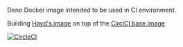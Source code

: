 

Deno Docker image intended to be used in CI environment.

Building [Hayd's image](https://github.com/hayd/deno-docker) on top of the [CirclCI base image](https://github.com/CircleCI-Public/cimg-base) 

[![CircleCI](https://circleci.com/github/ryanpedersen42/deno-base-image.svg?style=svg)](https://app.circleci.com/pipelines/github/ryanpedersen42/deno-base-image)